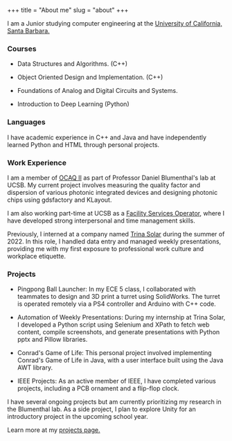 +++
title = "About me"
slug = "about"
+++

I am a Junior studying computer engineering at the [University of California, Santa Barbara.](https://www.ucsb.edu/)

### Courses

- Data Structures and Algorithms. (C++)

- Object Oriented Design and Implementation. (C++)

- Foundations of Analog and Digital Circuits and Systems.

- Introduction to Deep Learning (Python)

### Languages

I have academic experience in C++ and Java and have independently learned Python and HTML through personal projects.

### Work Experience

I am a member of [OCAQ II](https://ocaqpi.ece.ucsb.edu/) as part of Professor Daniel Blumenthal's lab at UCSB. My current project involves measuring the quality factor and dispersion of various photonic integrated devices and designing photonic chips using gdsfactory and KLayout.

I am also working part-time at UCSB as a [Facility Services Operator](https://conferences.ucsb.edu/student-employment), where I have developed strong interpersonal and time management skills.

Previously, I interned at a company named [Trina Solar](https://www.trinasolar.com/us) during the summer of 2022. In this role, I handled data entry and managed weekly presentations, providing me with my first exposure to professional work culture and workplace etiquette.

### Projects

- Pingpong Ball Launcher: In my ECE 5 class, I collaborated with teammates to design and 3D print a turret using SolidWorks. The turret is operated remotely via a PS4 controller and Arduino with C++ code.

- Automation of Weekly Presentations: During my internship at Trina Solar, I developed a Python script using Selenium and XPath to fetch web content, compile screenshots, and generate presentations with Python pptx and Pillow libraries.

- Conrad's Game of Life: This personal project involved implementing Conrad's Game of Life in Java, with a user interface built using the Java AWT library.

- IEEE Projects: As an active member of IEEE, I have completed various projects, including a PCB ornament and a flip-flop clock.

I have several ongoing projects but am currently prioritizing my research in the Blumenthal lab. As a side project, I plan to explore Unity for an introductory project in the upcoming school year.

Learn more at my [projects page.](/projects)